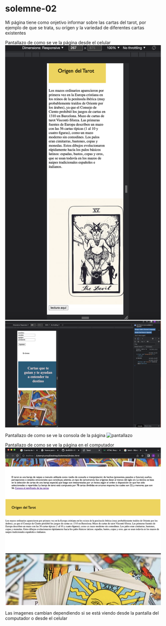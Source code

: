 # solemne-02

Mi página tiene como onjetivo informar sobre las cartas del tarot, por ejemplo de que se trata, su orígen y la variedad de diferentes cartas existentes

Pantallazo de como se ve la página desde el celular
![pantallazo](./Foto5.png)
![pantallazo](./Foto6.png)

Pantallazo de como se ve la consola de la página
![pantallazo](./Consola.png)

Pantallazo de como se ve la página en el computador
![pantallazo](./Foto7.png)
 
 Las imagenes cambian dependiendo si se está viendo desde la pantalla del computador o desde el celular
